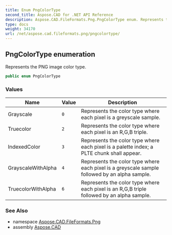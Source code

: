 ```yaml
---
title: Enum PngColorType
second_title: Aspose.CAD for .NET API Reference
description: Aspose.CAD.FileFormats.Png.PngColorType enum. Represents the PNG image color type
type: docs
weight: 34170
url: /net/aspose.cad.fileformats.png/pngcolortype/
---
```

## PngColorType enumeration

Represents the PNG image color type.

```csharp
public enum PngColorType
```

### Values

| Name | Value | Description |
| --- | --- | --- |
| Grayscale | `0` | Represents the color type where each pixel is a greyscale sample. |
| Truecolor | `2` | Represents the color type where each pixel is an R,G,B triple. |
| IndexedColor | `3` | Represents the color type where each pixel is a palette index; a PLTE chunk shall appear. |
| GrayscaleWithAlpha | `4` | Represents the color type where each pixel is a greyscale sample followed by an alpha sample. |
| TruecolorWithAlpha | `6` | Represents the color type where each pixel is an R,G,B triple followed by an alpha sample. |

### See Also

* namespace [Aspose.CAD.FileFormats.Png](../../aspose.cad.fileformats.png/)
* assembly [Aspose.CAD](../../)


